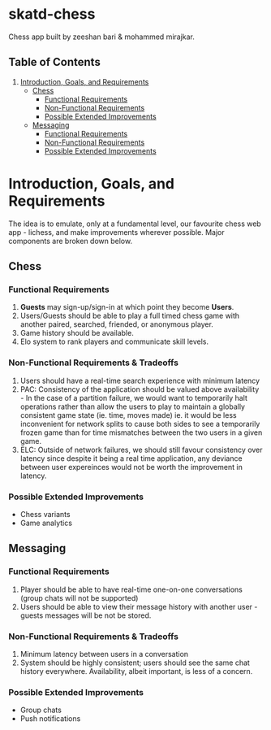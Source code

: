 # skatd-chess
Chess app built by zeeshan bari & mohammed mirajkar.

## Table of Contents
1. [Introduction, Goals, and Requirements](#introduction)
     * [Chess](#chess)
       * [Functional Requirements](#chess-func-req)
       * [Non-Functional Requirements](#chess-nonfunc-req)
       * [Possible Extended Improvements](#chess-extended-req)
     * [Messaging](#messaging)
       * [Functional Requirements](#messaging-func-req)
       * [Non-Functional Requirements](#messaging-nonfunc-req)
       * [Possible Extended Improvements](#messaging-extended-req)

# Introduction, Goals, and Requirements <a name="introduction"></a>
The idea is to emulate, only at a fundamental level, our favourite chess web app - lichess, and make improvements wherever possible.
Major components are broken down below.

## Chess <a name="chess"></a>
### Functional Requirements <a name="chess-func-req"></a>
1. **Guests** may sign-up/sign-in at which point they become **Users**.
2. Users/Guests should be able to play a full timed chess game with another paired, searched, friended, or anonymous player.
3. Game history should be available.
4. Elo system to rank players and communicate skill levels.
   
### Non-Functional Requirements & Tradeoffs <a name="chess-nonfunc-req"></a>
1. Users should have a real-time search experience with minimum latency
2. PAC: Consistency of the application should be valued above availability - In the case of a partition failure, we would want to temporarily halt operations rather than allow the users to play to maintain a globally consistent game state (ie. time, moves made) ie. it would be less inconvenient for network splits to cause both sides to see a temporarily frozen game than for time mismatches between the two users in a given game.
3. ELC: Outside of network failures, we should still favour consistency over latency since despite it being a real time application, any deviance between user expereinces would not be worth the improvement in latency.

### Possible Extended Improvements <a name="chess-extended-req"></a>
- Chess variants
- Game analytics

## Messaging <a name="messaging"></a>
### Functional Requirements <a name="messaging-func-req"></a>
1. Player should be able to have real-time one-on-one conversations (group chats will not be supported)
2. Users should be able to view their message history with another user - guests messages will be not be stored.

### Non-Functional Requirements & Tradeoffs <a name="messaging-nonfunc-req"></a>
1. Minimum latency between users in a conversation
2. System should be highly consistent; users should see the same chat history everywhere. Availability, albeit important, is less of a concern.

### Possible Extended Improvements <a name="messaging-extended-req"></a>
- Group chats
- Push notifications
